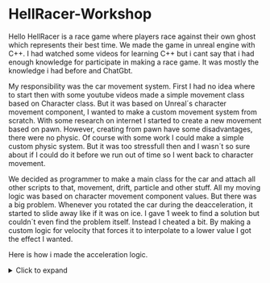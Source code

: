 # HellRacer-Workshop

Hello HellRacer is a race game where players race against their own ghost which represents their best time. 
We made the game in unreal engine with C++. I had watched some videos for learning C++ but i cant say that i had enough knowledge for participate in making a race game. It was mostly the knowledge i had before and ChatGbt.

My responsibility was the car movement system. First I had no idea where to start then with some youtube videos made a simple movement class based on Character class. But it was based on Unreal´s character movement component, I wanted to make a custom movement system from scratch. With some research on internet I started to create a new movement based on pawn. However, creating from pawn have some disadvantages, there were no physic. Of course with some work I could make a simple custom physic system. But it was too stressfull then and I wasn´t so sure about if I could do it before we run out of time so I went back to character movement. 

We decided as programmer to make a main class for the car and attach all other scripts to that, movement, drift, particle and other stuff. All my moving logic was based on character movement component values. But there was a big problem. Whenever you rotated the car during the deacceleration, it started to slide away like if it was on ice. I gave 1 week to find a solution but couldn´t even find the problem itself. Instead I cheated a bit. By making a custom logic for velocity that forces it to interpolate to a lower value I got the effect I wanted. 


Here is how i made the acceleration logic. 
<details>
  <summary>Click to expand</summary>
  
```csharp
void UCarMovementComponent::AccelerateMovement(float InputValue, bool bIsAccelerating)
{

      // this is the variable I use later in main class to set the input movement
	CurrentAccelerationForInput = FMath::Lerp(CurrentAccelerationForInput, 1, AccelerateUpSpeed);
      // I use this bool to prevent rotate smoothly when driving reverse.
	isRotatingSmooth = true;

	CharacterMovementComponent->MaxAcceleration = SetMaxAcceleration;
	CharacterMovementComponent->BrakingFrictionFactor = BrakeFriction;
	CharacterMovementComponent->MaxWalkSpeed = CurrentTopSpeed;

	if (AccelerationFromCharacter > SetMaxAcceleration)
	{
		AccelerationFromCharacter = SetMaxAcceleration;
	}

	if (CurrentSpeed < MinimumSpeedToRotateInNormalSpeed && InputValue == 1)
	{
		WorldRotateAlpha += 0.05 * GetWorld()->GetDeltaSeconds();
	}
	else if (CurrentSpeed > MinimumSpeedToRotateInNormalSpeed && InputValue == 1)
	{
		WorldRotateAlpha += 0.01 * GetWorld()->GetDeltaSeconds();
	}

	if (WorldRotateAlpha > 1)
	{
		WorldRotateAlpha = 1;
	}


	if (bIsAccelerating)
	{
		AccelerationFromCharacter += InputValue * AccelerationSpeed * GetWorld()->GetDeltaSeconds();
	}
	else
	{
		AccelerationFromCharacter -= InputValue * AccelerationSpeed * GetWorld()->GetDeltaSeconds();
	}

        CharacterMovementComponent->MaxAcceleration = AccelerationFromCharacter;
}
```
</details>
